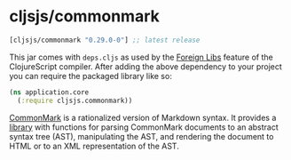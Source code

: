 # cljsjs/commonmark

[](dependency)
```clojure
[cljsjs/commonmark "0.29.0-0"] ;; latest release
```
[](/dependency)

This jar comes with `deps.cljs` as used by the [Foreign Libs][flibs] feature
of the ClojureScript compiler. After adding the above dependency to your project
you can require the packaged library like so:

```clojure
(ns application.core
  (:require cljsjs.commonmark))
```

[CommonMark][commonmark] is a rationalized version of Markdown syntax. It provides a
[library][library] with functions for parsing CommonMark documents to an abstract
syntax tree (AST), manipulating the AST, and rendering the document to HTML or
to an XML representation of the AST.

[flibs]: https://clojurescript.org/reference/packaging-foreign-deps
[commonmark]: http://commonmark.org/
[library]: https://github.com/jgm/commonmark.js
